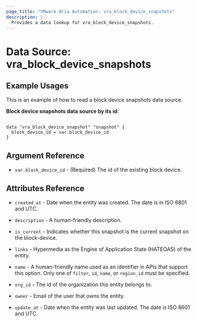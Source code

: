 ```yaml
---
page_title: "VMware Aria Automation: vra_block_device_snapshots"
description: |-
  Provides a data lookup for vra_block_device_snapshots.
---
```


# Data Source: vra_block_device_snapshots

## Example Usages

This is an example of how to read a block device snapshots data source.

**Block device snapshots data source by its id:**

```hcl

data "vra_block_device_snapshot" "snapshot" {
  block_device_id = var.block_device_id
}
```

## Argument Reference

* `var.block_device_id` - (Required) The id of the existing block device.

## Attributes Reference

* `created_at` - Date when the entity was created. The date is in ISO 6801 and UTC.

* `description` - A human-friendly description.

* `is_current` - Indicates whether this snapshot is the current snapshot on the block-device.

* `links` - Hypermedia as the Engine of Application State (HATEOAS) of the entity.

* `name` - A human-friendly name used as an identifier in APIs that support this option.  Only one of `filter`, `id`, `name`, or `region_id` must be specified.

* `org_id` - The id of the organization this entity belongs to.

* `owner` - Email of the user that owns the entity.

* `update_at` - Date when the entity was last updated. The date is ISO 8601 and UTC.
